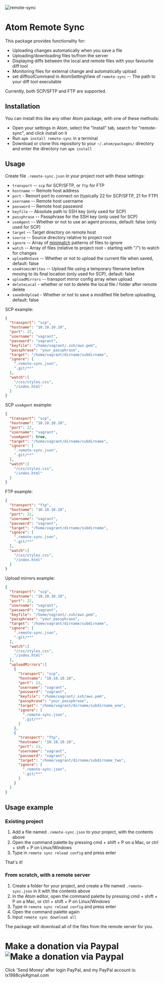 ![remote-sync](http://i.imgur.com/xBqYanL.png)

# Atom Remote Sync

This package provides functionality for:

- Uploading changes automatically when you save a file
- Uploading/downloading files to/from the server
- Displaying diffs between the local and remote files with your favourite diff tool
- Monitoring files for external change and automatically upload
- set difftoolCommand in AtomSettingView of `remote-sync` -- The path to your diff tool executable

Currently, both SCP/SFTP and FTP are supported.

## Installation

You can install this like any other Atom package, with one of these methods:

- Open your settings in Atom, select the "Install" tab, search for "remote-sync", and click install on it
- Run `apm install remote-sync` in a terminal
- Download or clone this repository to your `~/.atom/packages/` directory and enter the directory run `apm install`

## Usage

Create file `.remote-sync.json` in your project root with these settings:

- `transport` -- `scp` for SCP/SFTP, or `ftp` for FTP
- `hostname` -- Remote host address
- `port` - Remort port to connect on (typically 22 for SCP/SFTP, 21 for FTP)
- `username` -- Remote host username
- `password` -- Remote host password
- `keyfile` -- Absolute path to SSH key (only used for SCP)
- `passphrase` -- Passphrase for the SSH key (only used for SCP)
- `useAgent` -- Whether or not to use an agent process, default: false (only used for SCP)
- `target` -- Target directory on remote host
- `source` -- Source directory relative to project root
- `ignore` -- Array of [minimatch](https://github.com/isaacs/minimatch) patterns of files to ignore
- `watch` -- Array of files (relative to project root - starting with "/") to watch for changes
- `uploadOnSave` -- Whether or not to upload the current file when saved, default: false
- `useAtomicWrites` -- Upload file using a temporary filename before moving to its final location (only used for SCP), default: false
- `uploadMirrors` -- transport mirror config array when upload
- `deleteLocal` - whether or not to delete the local file / folder after remote delete
- `saveOnUpload` - Whether or not to save a modified file before uploading, default: false

SCP example:

```json
{
  "transport": "scp",
  "hostname": "10.10.10.10",
  "port": 22,
  "username": "vagrant",
  "password": "vagrant",
  "keyfile": "/home/vagrant/.ssh/aws.pem",
  "passphrase": "your_passphrase",
  "target": "/home/vagrant/dirname/subdirname",
  "ignore": [
    ".remote-sync.json",
    ".git/**"
  ],
  "watch":[
    "/css/styles.css",
    "/index.html"
  ]
}
```

SCP `useAgent` example:

```json
{
  "transport": "scp",
  "hostname": "10.10.10.10",
  "port": 22,
  "username": "vagrant",
  "useAgent": true,
  "target": "/home/vagrant/dirname/subdirname",
  "ignore": [
    ".remote-sync.json",
    ".git/**"
  ],
  "watch":[
    "/css/styles.css",
    "/index.html"
  ]
}
```

FTP example:

```json
{
  "transport": "ftp",
  "hostname": "10.10.10.10",
  "port": 21,
  "username": "vagrant",
  "password": "vagrant",
  "target": "/home/vagrant/dirname/subdirname",
  "ignore": [
    ".remote-sync.json",
    ".git/**"
  ],
  "watch":[
    "/css/styles.css",
    "/index.html"
  ]
}
```

Upload mirrors example:

```json
{
  "transport": "scp",
  "hostname": "10.10.10.10",
  "port": 22,
  "username": "vagrant",
  "password": "vagrant",
  "keyfile": "/home/vagrant/.ssh/aws.pem",
  "passphrase": "your_passphrase",
  "target": "/home/vagrant/dirname/subdirname",
  "ignore": [
    ".remote-sync.json",
    ".git/**"
  ],
  "watch":[
    "/css/styles.css",
    "/index.html"
  ],
  "uploadMirrors":[
    {
      "transport": "scp",
      "hostname": "10.10.10.10",
      "port": 22,
      "username": "vagrant",
      "password": "vagrant",
      "keyfile": "/home/vagrant/.ssh/aws.pem",
      "passphrase": "your_passphrase",
      "target": "/home/vagrant/dirname/subdirname_one",
      "ignore": [
        ".remote-sync.json",
        ".git/**"
      ]
    },
    {
      "transport": "ftp",
      "hostname": "10.10.10.10",
      "port": 21,
      "username": "vagrant",
      "password": "vagrant",
      "target": "/home/vagrant/dirname/subdirname_two",
      "ignore": [
        ".remote-sync.json",
        ".git/**"
      ]
    }
  ]
}
```

## Usage example

### Existing project

1. Add a file named `.remote-sync.json` to your project, with the contents above
2. Open the command palette by pressing cmd + shift + P on a Mac, or ctrl + shift + P on Linux/Windows
3. Type in `remote sync reload config` and press enter

That's it!

### From scratch, with a remote server

1. Create a folder for your project, and create a file named `.remote-sync.json` in it with the contents above
2. In the Atom editor, open the command palette by pressing cmd + shift + P on a Mac, or ctrl + shift + P on Linux/Windows
3. Type in `remote sync reload config` and press enter
4. Open the command palette again
5. Input `remote sync download all`

The package will download all of the files from the remote server for you.

# Make a donation via Paypal ![Make a donation via Paypal](https://www.paypalobjects.com/en_US/i/btn/btn_donate_SM.gif)

Click 'Send Money' after login PayPal, and my PayPal account is: lx1988cyk#gmail.com
